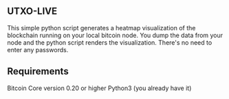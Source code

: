 <!-- ABOUT THE PROJECT -->
## UTXO-LIVE

This simple python script generates a heatmap visualization of the blockchain running on your local bitcoin node. You dump the data from your node and the python script renders the visualization. There's no need to enter any passwords.

<!-- Requirements -->
## Requirements
Bitcoin Core version 0.20 or higher
Python3 (you already have it)

